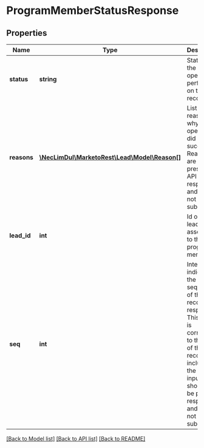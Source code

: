 # ProgramMemberStatusResponse

## Properties

Name | Type | Description | Notes
------------ | ------------- | ------------- | -------------
**status** | **string** | Status of the operation performed on the record |
**reasons** | [**\NecLimDul\MarketoRest\Lead\Model\Reason[]**](Reason.md) | List of reasons why an operation did not succeed.  Reasons are only present in API responses and should not be submitted | [optional]
**lead_id** | **int** | Id of the lead associated to the program member |
**seq** | **int** | Integer indicating the sequence of the record in response.  This value is correlated to the order of the records included in the request input.  Seq should only be part of responses and should not be submitted. |

[[Back to Model list]](../../README.md#models) [[Back to API list]](../../README.md#endpoints) [[Back to README]](../../README.md)
